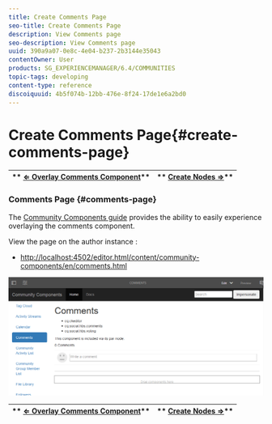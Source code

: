 ```yaml
---
title: Create Comments Page
seo-title: Create Comments Page
description: View Comments page
seo-description: View Comments page
uuid: 390a9a07-0e8c-4e04-b237-2b3144e35043
contentOwner: User
products: SG_EXPERIENCEMANAGER/6.4/COMMUNITIES
topic-tags: developing
content-type: reference
discoiquuid: 4b5f074b-12bb-476e-8f24-17de1e6a2bd0
---
```


# Create Comments Page{#create-comments-page}

| ** [⇐ Overlay Comments Component](../../communities/using/overlay-comments.md)** |** [Create Nodes ⇒](../../communities/using/overlay-create-nodes.md)** |
|---|---|

### Comments Page {#comments-page}

The [Community Components guide](../../communities/using/components-guide.md) provides the ability to easily experience overlaying the comments component.

View the page on the author instance :

* [http://localhost:4502/editor.html/content/community-components/en/comments.html](http://localhost:4502/editor.html/content/community-components/en/comments.html)

![](assets/chlimage_1-125.png)

| ** [⇐ Overlay Comments Component](../../communities/using/overlay-comments.md)** |** [Create Nodes ⇒](../../communities/using/overlay-create-nodes.md)** |
|---|---|

